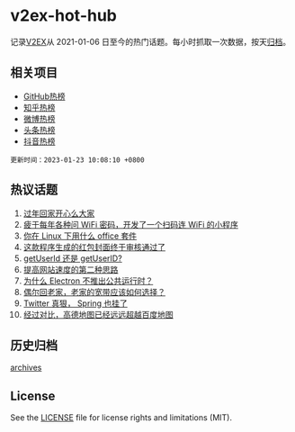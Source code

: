 # v2ex-hot-hub

 记录[V2EX](https://www.v2ex.com/)从 2021-01-06 日至今的热门话题。每小时抓取一次数据，按天[归档](archives)。
 
 ## 相关项目

- [GitHub热榜](https://github.com/snaildev/github-hot-hub)
- [知乎热榜](https://github.com/snaildev/zhihu-hot-hub)
- [微博热榜](https://github.com/snaildev/weibo-hot-hub)
- [头条热榜](https://github.com/snaildev/toutiao-hot-hub)
- [抖音热榜](https://github.com/snaildev/douyin-hot-hub)


 `更新时间：2023-01-23 10:08:10 +0800`

## 热议话题

1. [过年回家开心么大家](https://www.v2ex.com/t/910234)
1. [疲于每年各种问 WiFi 密码，开发了一个扫码连 WiFi 的小程序](https://www.v2ex.com/t/910232)
1. [你在 Linux 下用什么 office 套件](https://www.v2ex.com/t/910259)
1. [这款程序生成的红包封面终于审核通过了](https://www.v2ex.com/t/910245)
1. [getUserId 还是 getUserID?](https://www.v2ex.com/t/910246)
1. [提高网站速度的第二种思路](https://www.v2ex.com/t/910229)
1. [为什么 Electron 不推出公共运行时？](https://www.v2ex.com/t/910242)
1. [偶尔回老家，老家的宽带应该如何选择？](https://www.v2ex.com/t/910273)
1. [Twitter 真狠， Spring 也挂了](https://www.v2ex.com/t/910247)
1. [经过对比，高德地图已经远远超越百度地图](https://www.v2ex.com/t/910277)

## 历史归档

[archives](archives)

## License

See the [LICENSE](LICENSE) file for license rights and limitations (MIT).
